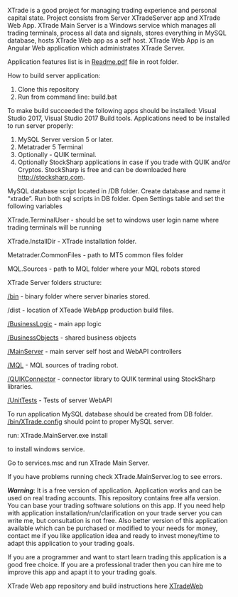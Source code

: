 XTrade is a good project for managing trading experience and personal capital state.
Project consists from Server XTradeServer app and XTrade Web App. XTrade Main Server is a Windows service which manages all trading terminals, process all data and signals, stores everything in MySQL database, hosts XTrade Web app as a self host. 
XTrade Web App is an Angular Web application which administrates XTrade Server.

Application features list is in [Readme.pdf](https://github.com/sergiovision/XTradeWeb/blob/master/Readme.pdf) file in root folder.

How to build server application:
1. Clone this repository
2. Run from command line: build.bat

To make build succeeded the following apps should be installed: Visual Studio 2017, Visual Studio 2017 Build tools.
Applications need to be installed to run server properly: 

1. MySQL Server version 5 or later.
2. Metatrader 5 Terminal
3. Optionally - QUIK terminal.
4. Optionally StockSharp applications in case if you trade with QUIK and/or Cryptos. StockSharp is free and can be downloaded here http://stocksharp.com.

MySQL database script located in /DB folder. Create database and name it “xtrade”. Run both sql scripts in DB folder.
Open Settings table and set the following variables

XTrade.TerminalUser - should be set to windows user login name where trading terminals will be running

XTrade.InstallDir - XTrade installation folder.

Metatrader.CommonFiles - path to MT5 common files folder

MQL.Sources - path to MQL folder where your MQL robots stored

XTrade Server folders structure:

[/bin](https://github.com/sergiovision/XTradeServer/tree/master/bin) - binary folder where server binaries stored.

/dist - location of XTeade WebApp production build files.

[/BusinessLogic](https://github.com/sergiovision/XTradeServer/tree/master/BusinessLogic) - main app logic

[/BusinessObjects](https://github.com/sergiovision/XTradeServer/tree/master/BusinessLogic/BusinessObjects) - shared business objects

[/MainServer](https://github.com/sergiovision/XTradeServer/tree/master/MainServer) - main server self host and WebAPI controllers

[/MQL](https://github.com/sergiovision/XTradeServer/tree/master/MQL) - MQL sources of trading robot.

[/QUIKConnector](https://github.com/sergiovision/XTradeServer/tree/master/QUIKConnector) - connector library to QUIK terminal using StockSharp libraries.

[/UnitTests](https://github.com/sergiovision/XTradeServer/tree/master/UnitTests) - Tests of server WebAPI

To run application MySQL database should be created from DB folder.
[/bin/XTrade.config](https://github.com/sergiovision/XTradeServer/blob/master/bin/XTrade.config) should point to proper MySQL server.

run: XTrade.MainServer.exe install 

to install windows service.

Go to services.msc 
and run XTrade Main Server.

If you have problems running check XTrade.MainServer.log to see errors.


***Warning***:
It is a free version of application. Application works and can be used on real trading accounts. This repository contains free alfa version. You can base your trading software solutions on this app. If you need help with application installation/run/clarification on your trade server you can write me, but consultation is not free. Also better version of this application available which can be purchased or modified to your needs for money, contact me if you like application idea and ready to invest money/time to adapt this application to your trading goals.

If you are a programmer and want to start learn trading this application is a good free choice.
If you are a professional trader then you can hire me to improve this app and apapt it to your trading goals.

XTrade Web app repository and build instructions here [XTradeWeb](https://github.com/sergiovision/XTradeWeb)

